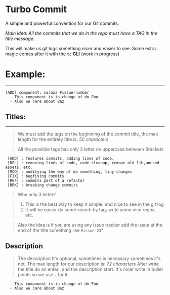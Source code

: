 # Turbo Commit

A simple and powerful convention for our Git commits.

*Main idea: All the commits that we do in the repo must have a TAG in the title message.* 

This will make us git logs something nicer and easier to see. Some extra magic comes after it with the `tc` **CLI** (work in progress)


# Example:
---
    [ADD] component: saraza #issue-number
      - This component is in change of do Foo 
      - Also we care about Baz


## Titles:
---
> We must add the tags on the beginning of the commit title, the max length for the entirety title is: *50 characters*

> All the possible tags has only 3 letter on uppercase between Brackets

     [ADD] : features commits, adding lines of code.
     [DEL] : removing lines of code, code cleanup, remove old lib,unused assets, etc.
     [MOD] : modifying the way of do something, tiny changes
     [FIX] : bugfixing commits
     [REF] : commits part of a refactor
     [BRK] : breaking change commits

> Why only 3 letter?

> 1. This is the best way to keep it simple, and nice to see in the git log
> 2. It will be easier do some search by tag, write some nice regex, etc.


>Also the idea is if you are using any issue tracker add the issue at the end of the title something like `#issue-23`*


## Description

> The description It's optional, sometimes is necessary sometimes it's not. The max length for our description is: *72 characters*
> After write the title do an enter.. and the description start. It's nicer write in bullet points so we use `-` for it.

      - This component is in change of do Foo 
      - Also we care about Baz